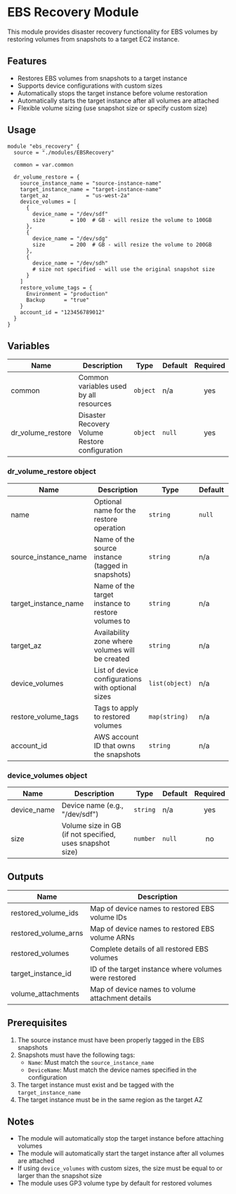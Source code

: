 # EBS Recovery Module

This module provides disaster recovery functionality for EBS volumes by restoring volumes from snapshots to a target EC2 instance.

## Features

- Restores EBS volumes from snapshots to a target instance
- Supports device configurations with custom sizes
- Automatically stops the target instance before volume restoration
- Automatically starts the target instance after all volumes are attached
- Flexible volume sizing (use snapshot size or specify custom size)

## Usage

```hcl
module "ebs_recovery" {
  source = "./modules/EBSRecovery"

  common = var.common

  dr_volume_restore = {
    source_instance_name = "source-instance-name"
    target_instance_name = "target-instance-name"
    target_az            = "us-west-2a"
    device_volumes = [
      {
        device_name = "/dev/sdf"
        size        = 100  # GB - will resize the volume to 100GB
      },
      {
        device_name = "/dev/sdg"
        size        = 200  # GB - will resize the volume to 200GB
      },
      {
        device_name = "/dev/sdh"
        # size not specified - will use the original snapshot size
      }
    ]
    restore_volume_tags = {
      Environment = "production"
      Backup      = "true"
    }
    account_id = "123456789012"
  }
}
```

## Variables

| Name | Description | Type | Default | Required |
|------|-------------|------|---------|:--------:|
| common | Common variables used by all resources | `object` | n/a | yes |
| dr_volume_restore | Disaster Recovery Volume Restore configuration | `object` | `null` | yes |

### dr_volume_restore object

| Name | Description | Type | Default | Required |
|------|-------------|------|---------|:--------:|
| name | Optional name for the restore operation | `string` | `null` | no |
| source_instance_name | Name of the source instance (tagged in snapshots) | `string` | n/a | yes |
| target_instance_name | Name of the target instance to restore volumes to | `string` | n/a | yes |
| target_az | Availability zone where volumes will be created | `string` | n/a | yes |
| device_volumes | List of device configurations with optional sizes | `list(object)` | n/a | yes |
| restore_volume_tags | Tags to apply to restored volumes | `map(string)` | n/a | yes |
| account_id | AWS account ID that owns the snapshots | `string` | n/a | yes |

### device_volumes object

| Name | Description | Type | Default | Required |
|------|-------------|------|---------|:--------:|
| device_name | Device name (e.g., "/dev/sdf") | `string` | n/a | yes |
| size | Volume size in GB (if not specified, uses snapshot size) | `number` | `null` | no |

## Outputs

| Name | Description |
|------|-------------|
| restored_volume_ids | Map of device names to restored EBS volume IDs |
| restored_volume_arns | Map of device names to restored EBS volume ARNs |
| restored_volumes | Complete details of all restored EBS volumes |
| target_instance_id | ID of the target instance where volumes were restored |
| volume_attachments | Map of device names to volume attachment details |

## Prerequisites

1. The source instance must have been properly tagged in the EBS snapshots
2. Snapshots must have the following tags:
   - `Name`: Must match the `source_instance_name`
   - `DeviceName`: Must match the device names specified in the configuration
3. The target instance must exist and be tagged with the `target_instance_name`
4. The target instance must be in the same region as the target AZ

## Notes

- The module will automatically stop the target instance before attaching volumes
- The module will automatically start the target instance after all volumes are attached
- If using `device_volumes` with custom sizes, the size must be equal to or larger than the snapshot size
- The module uses GP3 volume type by default for restored volumes